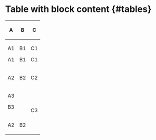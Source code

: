 # Table with block content {#tables}

<table><thead><tr><th>

A
</th><th>

B
</th><th>

C
</th></tr></thead><tbody><tr><td>

A1

 A1

</td><td>

B1

 B1

</td><td>

C1

 C1

</td></tr><tr><td>

A2

</td><td>

B2

</td><td>

C2

</td></tr><tr><td colspan="2">

A3

 B3

</td><td rowspan="2">

C3

</td></tr><tr><td>

A2

</td><td>

B2

</td></tr><tbody></table>
